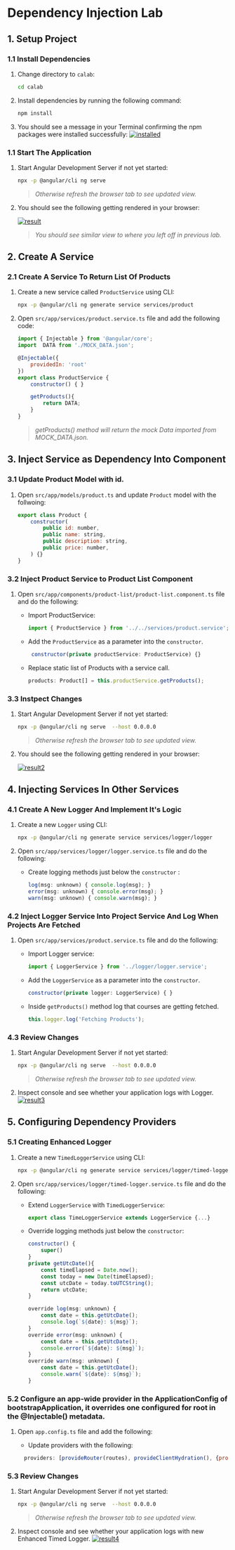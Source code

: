 # Dependency Injection Lab

## 1. Setup Project

### 1.1 Install Dependencies

1. Change directory to `calab`:

    ```.sh
    cd calab
    ```
2. Install dependencies by running the following command:

    ```.sh
    npm install
    ```
3. You should see a message in your Terminal confirming the npm packages were installed successfully:
    [![installed](res/installed.png)]() 

### 1.1 Start The Application

1. Start Angular Development Server if not yet started:

    ```.bash
    npx -p @angular/cli ng serve
    ```
    > _Otherwise refresh the browser tab to see updated view._

2. You should see the following getting rendered in your browser:

    [![result](res/result1.png)]() 

    > _You should see similar view to where you left off in previous lab._

## 2. Create A Service​

### 2.1 Create A Service To Return List Of Products

1. Create a new service called `ProductService` using CLI:

    ```.sh
    npx -p @angular/cli ng generate service services/product
    ```

2. Open `src/app/services/product.service.ts` file and add the following code:

    ```.js
    import { Injectable } from '@angular/core';
    import  DATA from './MOCK_DATA.json';

    @Injectable({
        providedIn: 'root'
    })
    export class ProductService {
        constructor() { }

        getProducts(){
            return DATA;
        }
    }
    ```
    > _getProducts() method will return the mock Data imported from MOCK_DATA.json._

## 3. Inject Service as Dependency Into Component


### 3.1 Update Product Model with id.
1. Open `src/app/models/product.ts` and update `Product` model with the follwoing:

    ```.js
    export class Product {
        constructor(
            public id: number,
            public name: string,
            public description: string,
            public price: number,
        ) {}
    }
    ```

### 3.2 Inject Product Service to Product List Component

1. Open `src/app/components/product-list/product-list.component.ts` file and do the following:
    - Import ProductService:

        ```.js
        import { ProductService } from '../../services/product.service';
        ```

    - Add the `ProductService` as a parameter into the  `constructor`.

        ```.js
         constructor(private productService: ProductService) {}
        ```
    - Replace static list of Products with a service call.

        ```.js
        products: Product[] = this.productService.getProducts();
        ```

### 3.3 Instpect Changes

1. Start Angular Development Server if not yet started:

    ```.bash
    npx -p @angular/cli ng serve  --host 0.0.0.0 
    ```
    > _Otherwise refresh the browser tab to see updated view._

2. You should see the following getting rendered in your browser:

    [![result2](res/result2.png)]() 


## 4. Injecting Services In Other Services 

### 4.1 Create A New Logger And Implement It's Logic

1. Create a new `Logger` using CLI:

    ```.sh
    npx -p @angular/cli ng generate service services/logger/logger 
    ```
2. Open `src/app/services/logger/logger.service.ts` file and do the following:
    - Create logging methods just below the `constructor` :

        ```.js
        log(msg: unknown) { console.log(msg); }
        error(msg: unknown) { console.error(msg); }
        warn(msg: unknown) { console.warn(msg); }
        ```

### 4.2 Inject Logger Service Into Project Service And Log When Projects Are Fetched

1. Open `src/app/services/product.service.ts` file and do the following:
    - Import Logger service:

        ```.js
        import { LoggerService } from '../logger/logger.service';
        ```

    - Add the `LoggerService` as a parameter into the  `constructor`.

        ```.js
        constructor(private logger: LoggerService) { }
        ```
    - Inside `getProducts()` method log that courses are getting fetched.

        ```.js
        this.logger.log('Fetching Products');
        ```
### 4.3 Review Changes

1. Start Angular Development Server if not yet started:

    ```.bash
    npx -p @angular/cli ng serve  --host 0.0.0.0 
    ```
    > _Otherwise refresh the browser tab to see updated view._

2. Inspect console and see whether your application logs with Logger.
    [![result3](res/result3.png)]() 

## 5. Configuring Dependency Providers


### 5.1 Creating Enhanced Logger

1. Create a new `TimedLoggerService` using CLI:

    ```.sh
    npx -p @angular/cli ng generate service services/logger/timed-logger 
    ```

2. Open `src/app/services/logger/timed-logger.service.ts` file and do the following:
    - Extend `LoggerService` with `TimedLoggerService`:

        ```.js
        export class TimeLoggerService extends LoggerService {...}
        ```
    - Override logging methods just below the `constructor`:

        ```.js
        constructor() {
            super()
        }
        private getUtcDate(){
            const timeElapsed = Date.now();
            const today = new Date(timeElapsed);
            const utcDate = today.toUTCString();
            return utcDate;
        }

        override log(msg: unknown) { 
            const date = this.getUtcDate();
            console.log(`${date}: ${msg}`); 
        }
        override error(msg: unknown) { 
            const date = this.getUtcDate();
            console.error(`${date}: ${msg}`); 
        }
        override warn(msg: unknown) { 
            const date = this.getUtcDate();
            console.warn(`${date}: ${msg}`); 
        }
        ```

### 5.2 Configure an app-wide provider in the ApplicationConfig of bootstrapApplication, it overrides one configured for root in the @Injectable() metadata.

1. Open `app.config.ts` file and add the following:
    - Update providers with the following:

    ```.js
      providers: [provideRouter(routes), provideClientHydration(), {provide: LoggerService, useClass: TimedLoggerService}]
    ```

### 5.3 Review Changes

1. Start Angular Development Server if not yet started:

    ```.bash
    npx -p @angular/cli ng serve  --host 0.0.0.0 
    ```
    > _Otherwise refresh the browser tab to see updated view._

2. Inspect console and see whether your application logs with new Enhanced Timed Logger.
    [![result4](res/result4.png)]() 
